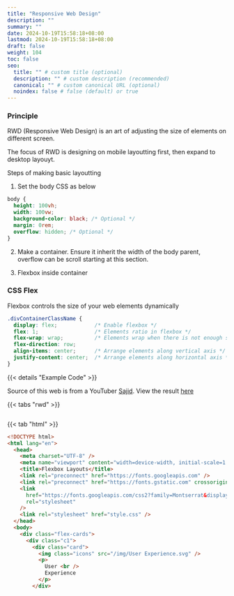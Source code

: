 ```yaml
---
title: "Responsive Web Design"
description: ""
summary: ""
date: 2024-10-19T15:58:18+08:00
lastmod: 2024-10-19T15:58:18+08:00
draft: false
weight: 104
toc: false
seo:
  title: "" # custom title (optional)
  description: "" # custom description (recommended)
  canonical: "" # custom canonical URL (optional)
  noindex: false # false (default) or true
---
```


### Principle

RWD (Responsive Web Design) is an art of adjusting the size of elements on different screen.

The focus of RWD is designing on mobile layoutting first, then expand to desktop layouyt.

Steps of making basic layoutting

1. Set the body CSS as below

```css
body {
  height: 100vh;
  width: 100vw;
  background-color: black; /* Optional */
  margin: 0rem;
  overflow: hidden; /* Optional */
}
```

2. Make a container. Ensure it inherit the width of the body parent, overflow can be scroll starting at this section.

3. Flexbox inside container

### CSS Flex

Flexbox controls the size of your web elements dynamically

```css
.divContainerClassName {
  display: flex;            /* Enable flexbox */
  flex: 1;                  /* Elements ratio in flexbox */
  flex-wrap: wrap;          /* Elements wrap when there is not enough space */
  flex-direction: row;
  align-items: center;      /* Arrange elements along vertical axis */
  justify-content: center;  /* Arrange elements along horizontal axis */
}
```

{{< details "Example Code" >}}

Source of this web is from a YouTuber [Sajid](https://www.youtube.com/watch?v=FbNvYvTkP64&t=5s&ab_channel=Sajid). View the result [here](/rwd/index.html)

{{< tabs "rwd" >}}

<div style="height:400px; overflow:auto">

{{< tab "html" >}}

```html
<!DOCTYPE html>
<html lang="en">
  <head>
    <meta charset="UTF-8" />
    <meta name="viewport" content="width=device-width, initial-scale=1.0" />
    <title>Flexbox Layouts</title>
    <link rel="preconnect" href="https://fonts.googleapis.com" />
    <link rel="preconnect" href="https://fonts.gstatic.com" crossorigin />
    <link
      href="https://fonts.googleapis.com/css2?family=Montserrat&display=swap"
      rel="stylesheet"
    />
    <link rel="stylesheet" href="style.css" />
  </head>
  <body>
    <div class="flex-cards">
      <div class="c1">
        <div class="card">
          <img class="icons" src="/img/User Experience.svg" />
          <p>
            User <br />
            Experience
          </p>
        </div>
        <div class="card">
          <img class="icons" src="/img/Market research.svg" />
          <p>
            Market <br />
            Research
          </p>
        </div>
        <div class="card">
          <img class="icons" src="/img/wireframes and prototype.svg" />
          <p>
            Wireframes & <br />
            Prototypes
          </p>
        </div>
        <div class="card">
          <img class="icons" src="/img/Visual design.svg" />
          <p>
            Visual <br />
            Design
          </p>
        </div>
        <div class="card2">
          <img class="icons2" src="/img/Research.svg" />
          <p class="p1">Research</p>
        </div>
      </div>
      <div class="c2">
        <div class="card1">
          <img class="logo-icon" src="/img/Logo.svg" />
        </div>
        <div class="card2">
          <img class="icons2" src="/img/Design.svg" />
          <p class="p1">Design</p>
        </div>
      </div>
      <div class="c3">
        <div class="card3">
          <img class="icons1" src="/img/sper fast speed.svg" />
          <p>Super Fast Speed</p>
        </div>
        <div class="card">
          <img class="icons" src="/img/Responsive layouts.svg" />
          <p>
            Responsive <br />
            Layouts
          </p>
        </div>
        <div class="card">
          <img class="icons" src="/img/web security.svg" />
          <p>
            Web <br />
            Security
          </p>
        </div>
        <div class="card2">
          <img class="icons2" src="/img/Development.svg" />
          <p class="p1">Development</p>
        </div>
      </div>
    </div>
  </body>
</html>
```

{{< /tab >}}

{{< tab "css" >}}

```css
:root {
  --ff: "Montserrat", sans-serif;
  --p: 18px/22px var(--ff);
  --p1: 24px/30px var(--ff);
  --colorbody: #fff;
  --colora: #537fe7;
  --colora2: #ffe537;
  --colorp: #1e1e1e;
  --colors: #f2f2f2;
  --shadow: #00000030 0px 0px 10px 0px;
  --transition: 0.3s ease-in-out;
}
body {
  font: var(--p);
  background-color: var(--colorbody);
  color: var(--colors);
  text-align: center;
  margin: auto;
}

p,
.p1 {
  margin: 0;
}
.p1 {
  font: var(--p1);
}

.card,
.card1,
.card2,
.card3 {
  background-color: var(--colorp);
  border-radius: 12px;
  flex: 1;
  display: flex;
  flex-direction: column;
  gap: 10px;
  align-items: center;
  justify-content: center;
  transition: var(--transition);
}

.card3:hover,
.card2:hover,
.card1:hover,
.card:hover {
  scale: 1.02;
  box-shadow: var(--shadow);
}

.icons {
  height: 40px;
}
.icons2 {
  height: 32px;
}
.icons1 {
  height: 60px;
}
.logo-icon {
  width: 100px;
}

.flex-cards {
  width: 90%;
  max-width: 1080px;
  margin: 100px auto;
  display: flex;
  gap: 10px;
  flex-wrap: wrap;
}

.flex-cards > div {
  flex: 1;
}
.card {
  min-width: 160px;
  height: 165px;
}
.card1 {
  min-width: 330px;
  height: 340px;
}
.card2 {
  min-width: 330px;
  height: 80px;
  flex-direction: row;
}
.card3 {
  min-width: 330px;
  height: 165px;
}

.c1,
.c2,
.c3 {
  display: flex;
  gap: 10px;
  min-width: 330px;
  flex-wrap: wrap;
}
```

{{< /tab >}}

{{< /tabs >}}

{{< /details >}}

### Bootstrap Layoutting

#### Breakpoint

Breakpoint is an important reference to adjust the layout based on device screen width

| Breakpoint|	Class infix |	Dimensions |
| -|- |	- |
| Extra small	| None	 |<576px |
| Small	| sm |	≥576px |
| Medium	| md |	≥768px |
| Large	| lg |	≥992px |
| Extra large	| xl |	≥1200px |
| Extra extra large	| xxl |	≥1400px |

To operate with breakpoints, include the mixins from bootstrap source Sass files

```css
@include media-breakpoint-between(md, xl) { ... }
/* which results in */
@media (min-width: 768px) and (max-width: 1199.98px) { ... }
```

#### Containers

Containers are the most basic layout element in Bootstrap and are required when using the default grid system

- `.container`, which sets a max-width at each responsive breakpoint
- `.container-{breakpoint}`, which is width: 100% until the specified breakpoint
- `.container-fluid`, which is width: 100% at all breakpoints

For example, try to adjust the window width to see the changes below

<div class="custom-box container">container</div>
<div class="custom-box container-md">container-md</div>
<div class="custom-box container-fluid">container-fluid</div>

```html
<div class="custom-box container">container</div>
<div class="custom-box container-md">container-md</div>
<div class="custom-box container-fluid">container-fluid</div>
```

#### Grid

Grid layout divides the screen into 12 equal column. Row must be declared under to provide grid layout, row is a flex.

- `col`, equal column width
- `col-{number}`, number of column taken
- `col-offset-{number}`, offset the col
- `col-{breakpoint}-{number}, use the number of columns after the breakpoint

<div class="container-fluid">
    <div class="row">
        <div class="custom-box col-sm-6 col-lg-8 flex-fill">
            col-sm-6 col-lg-8
        </div>
        <div class="custom-box col-6 col-lg-4 flex-fill">
            col-6 col-lg-4
        </div>
    </div>
    <div class="row">
        <div class="custom-box col-6 col-sm-4 flex-fill">
            col-6 col-sm-4
        </div>
        <div class="custom-box col-6 col-sm-4 flex-fill">
            col-6 col-sm-4
        </div>
        <div class="custom-box col-6 col-sm-4 flex-fill">
            col-6 col-sm-4
        </div>
    </div>
</div>

```html
<div class="container-fluid">
    <div class="row">
        <div class="custom-box col-sm-6 col-lg-8 flex-fill">
            col-sm-6 col-lg-8
        </div>
        <div class="custom-box col-6 col-lg-4 flex-fill">
            col-6 col-lg-4
        </div>
    </div>
    <div class="row">
        <div class="custom-box col-6 col-sm-4 flex-fill">
            col-6 col-sm-4
        </div>
        <div class="custom-box col-6 col-sm-4 flex-fill">
            col-6 col-sm-4
        </div>
        <div class="custom-box col-6 col-sm-4 flex-fill">
            col-6 col-sm-4
        </div>
    </div>
</div>
```

Alignment

<div class="container-fluid">
  <div class="row justify-content-around">
    <div class="custom-box col-3">
      col-3
    </div>
    <div class="custom-box col-3">
      col-3
    </div>
    <div class="custom-box col-3">
      col-3
    </div>
  </div>
</div>

```html
<div class="container-fluid">
  <div class="row justify-content-around">
    <div class="custom-box col-3">col-3</div>
    <div class="custom-box col-3">col-3</div>
    <div class="custom-box col-3">col-3</div>
  </div>
</div>
```

Self alignment

<div class="container">
  <div class="row" style="height: 20vh;">
    <div class="custom-box col align-self-start">One of three columns</div>
    <div class="custom-box col align-self-center">One of three columns</div>
    <div class="custom-box col align-self-end">One of three columns</div>
  </div>
</div>

```html
<div class="container">
  <div class="row" style="height: 20vh;">
    <div class="custom-box col align-self-start">One of three columns</div>
    <div class="custom-box col align-self-center">One of three columns</div>
    <div class="custom-box col align-self-end">One of three columns</div>
  </div>
</div>
```

#### Display

1. Inline: display new elements in one line

```html
<div style="display: inline;">
  <div>1</div>
  <div>2</div>
  <div>3</div>
</div>

<span>Spans are inline</span>

<div class="d-inline">Child elements are inline</div>
```

2. Block: display new elements in next line

```html
<div style="display: block;">
  <span>1</span>
  <span>2</span>
  <span>3</span>
</div>

<div>divs are inline</div>

<div class="d-inline">Child elements are blocks</div>
```

3. Flexbox

```html
<div style="display: flex;">
  <div>1</div>
  <div>2</div>
  <div>3</div>
</div>

<span class="d-flex">Display elements in flexbox</span>
```

Adjust flex items horizontally

```html
<div class="d-flex justify-content-start">...</div>
<div class="d-flex justify-content-end">...</div>
<div class="d-flex justify-content-center">...</div>
<div class="d-flex justify-content-between">...</div>
<div class="d-flex justify-content-around">...</div>
<div class="d-flex justify-content-evenly">...</div>
```

Adjust flex items vertically

```html
<div class="d-flex align-items-start">...</div>
<div class="d-flex align-items-end">...</div>
<div class="d-flex align-items-center">...</div>
<div class="d-flex align-items-baseline">...</div>
<div class="d-flex align-items-stretch">...</div>
```

Expand one item only

```html
<div class="d-flex">
    <div class="flex-grow-1">
        <!-- This div grows to take up remaining space in the flex container -->
    </div>
    <div>
        <!-- Fixed-width div that does not expand -->
    </div>
</div>
```

Expand flex items

```html
<div class="d-flex">
    <div class="flex-fill bg-success text-white p-3">Item 1</div>
    <div class="flex-fill bg-primary text-white p-3">Item 2</div>
    <div class="flex-fill bg-warning text-dark p-3">Item 3</div>
</div>
```

#### Bootstrap Utilities

1. Visibility keep the invisible element on the space, but did not show it out

```html
<div class="visible">...</div>
<div class="invisible">...</div>
```

```css
visibility: visible;
visibility: hidden;
```

2. Margin and padding

```html
<div class="p-1">Sets the padding to 1rem</div>
<div class="m-1">Sets the margin to 1rem</div>
```

3. Size

- `w-100` takes 100% of parent's width

#### Conclusion of using Bootstrap

1. Pick a container
2. Put a row and define the column. Commonly use justify, align, w-100
3. Define the child elements of row. Commonly use col-{}, flex-fill, flex-grow